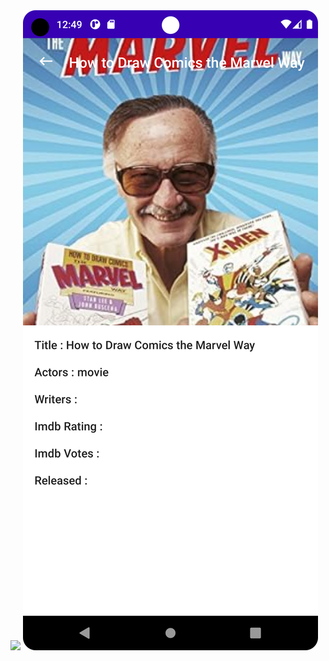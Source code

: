 <img src="https://github.com/nssoftengineer/HiltApi/blob/main/Screenshot_20240201_170013.png"/>

<img src="https://github.com/nssoftengineer/HiltApi/blob/main/Screenshot_20240201_170037.png"/>


